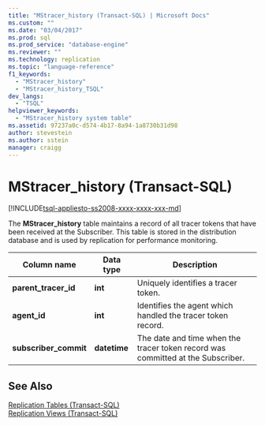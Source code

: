 ```yaml
---
title: "MStracer_history (Transact-SQL) | Microsoft Docs"
ms.custom: ""
ms.date: "03/04/2017"
ms.prod: sql
ms.prod_service: "database-engine"
ms.reviewer: ""
ms.technology: replication
ms.topic: "language-reference"
f1_keywords: 
  - "MStracer_history"
  - "MStracer_history_TSQL"
dev_langs: 
  - "TSQL"
helpviewer_keywords: 
  - "MStracer_history system table"
ms.assetid: 97237a0c-d574-4b17-8a94-1a8730b31d98
author: stevestein
ms.author: sstein
manager: craigg
---
```

# MStracer_history (Transact-SQL)
[!INCLUDE[tsql-appliesto-ss2008-xxxx-xxxx-xxx-md](../../includes/tsql-appliesto-ss2008-xxxx-xxxx-xxx-md.md)]

  The **MStracer_history** table maintains a record of all tracer tokens that have been received at the Subscriber. This table is stored in the distribution database and is used by replication for performance monitoring.  
  
|Column name|Data type|Description|  
|-----------------|---------------|-----------------|  
|**parent_tracer_id**|**int**|Uniquely identifies a tracer token.|  
|**agent_id**|**int**|Identifies the agent which handled the tracer token record.|  
|**subscriber_commit**|**datetime**|The date and time when the tracer token record was committed at the Subscriber.|  
  
## See Also  
 [Replication Tables &#40;Transact-SQL&#41;](../../relational-databases/system-tables/replication-tables-transact-sql.md)   
 [Replication Views &#40;Transact-SQL&#41;](../../relational-databases/system-views/replication-views-transact-sql.md)  
  
  
